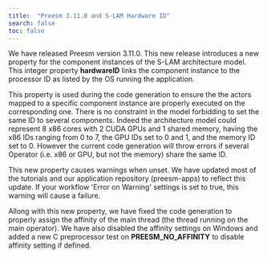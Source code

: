 ```yaml
---
title:  "Preesm 3.11.0 and S-LAM Hardware ID"
search: false
toc: false
---
```


We have released Preesm version 3.11.0. This new release introduces a new property for the component instances of the S-LAM architecture model. This integer property **hardwareID** links the component instance to the processor ID as listed by the OS running the application. 

This property is used during the code generation to ensure the the actors mapped to a specific component instance are properly executed on the corresponding one. There is no constraint in the model forbidding to set the same ID to several components. Indeed the architecture model could represent 8 x86 cores with 2 CUDA GPUs and 1 shared memory, having the x86 IDs ranging from 0 to 7, the GPU IDs set to 0 and 1, and the memory ID set to 0. However the current code generation will throw errors if several Operator (i.e. x86 or GPU, but not the memory) share the same ID.

This new property causes warnings when unset. We have updated most of the tutorials and our application repository (preesm-apps) to reflect this update. If your workflow 'Error on Warning' settings is set to true, this warning will cause a failure.

Allong with this new property, we have fixed the code generation to properly assign the affinity of the main thread (the thread running on the main operator). We have also disabled the affinity settings on Windows and added a new C preprocessor test on **PREESM_NO_AFFINITY** to disable affinity setting if defined.
